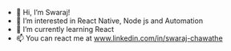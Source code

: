 - 👋 Hi, I’m Swaraj!
- 👀 I’m interested in React Native, Node js and Automation
- 🌱 I’m currently learning React
- 📫 You can react me at www.linkedin.com/in/swaraj-chawathe 

<!---
Gratts27/Gratts27 is a ✨ special ✨ repository because its `README.md` (this file) appears on your GitHub profile.
You can click the Preview link to take a look at your changes.
--->
